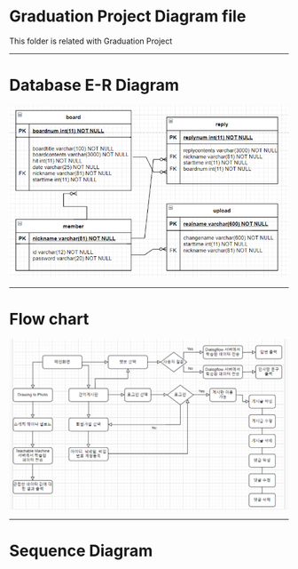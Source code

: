 # Graduation Project Diagram file

This folder is related with Graduation Project

---
# Database E-R Diagram
![Random](DBERdiagram.PNG)

---
# Flow chart
![Random](flowchart.PNG)

---
# Sequence Diagram

